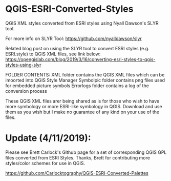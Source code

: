 # QGIS-ESRI-Converted-Styles

QGIS XML styles converted from ESRI styles using Nyall Dawson's SLYR tool.

For more info on SLYR Tool: https://github.com/nyalldawson/slyr

Related blog post on using the SLYR tool to convert ESRI styles (e.g. ESRI.style) to QGIS XML files, see link below:
https://opengislab.com/blog/2019/3/16/converting-esri-styles-to-qgis-styles-using-slyr

FOLDER CONTENTS:
XML folder contains the QGIS XML files which can be imoorted into QGIS Style Manager
Symbolpic folder contains png files used for embedded picture symbols 
Errorlogs folder contains a log of the conversion process

These QGIS XML files arer being shared as is for those who wish to have more symbology or more ESRI-like symbology in QGIS. Download and use them as you wish but I make no guarantee of any kind on your use of the files. 

# Update (4/11/2019):
Please see Brett Carlock's Github page for a set of corresponding QGIS GPL files converted from ESRI Styles. Thanks, Brett for contributing more styles/color schemes for use in QGIS.

 https://github.com/Carlocktography/QGIS-ESRI-Converted-Palettes
